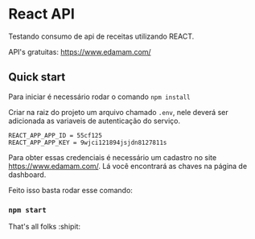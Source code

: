 # React API

Testando consumo de api de receitas utilizando REACT.

API's gratuitas: https://www.edamam.com/

## Quick start

Para iniciar é necessário rodar o comando `npm install`

Criar na raiz do projeto um arquivo chamado `.env`, nele deverá ser adicionada as variaveis de autenticação do serviço.

```
REACT_APP_APP_ID = 55cf125
REACT_APP_APP_KEY = 9wjci121894jsjdn8127811s
```

Para obter essas credenciais é necessário um cadastro no site https://www.edamam.com/. Lá você encontrará as chaves na página de dashboard.

Feito isso basta rodar esse comando:
### `npm start`

That's all folks :shipit:
